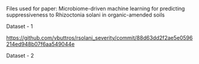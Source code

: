 Files used for paper: Microbiome-driven machine learning for predicting suppressiveness to Rhizoctonia solani in organic-amended soils

Dataset - 1

https://github.com/vbuttros/rsolani_severity/commit/88d63dd2f2ae5e0596214ed948b07f6aa549044e

Dataset - 2
